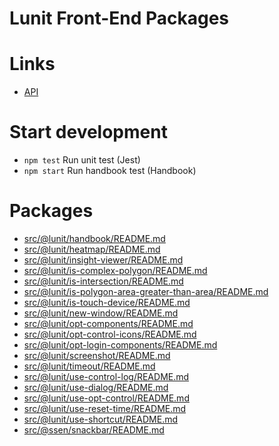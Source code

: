 # Lunit Front-End Packages

# Links

- [API](https://frontend-components-git-master.ssen.vercel.app/#/insight-viewer/cornerstoneviewer)

# Start development

- `npm test` Run unit test (Jest)
- `npm start` Run handbook test (Handbook)

# Packages

<!-- index src/**/README.md -->

- [src/@lunit/handbook/README.md](src/@lunit/handbook/README.md)
- [src/@lunit/heatmap/README.md](src/@lunit/heatmap/README.md)
- [src/@lunit/insight-viewer/README.md](src/@lunit/insight-viewer/README.md)
- [src/@lunit/is-complex-polygon/README.md](src/@lunit/is-complex-polygon/README.md)
- [src/@lunit/is-intersection/README.md](src/@lunit/is-intersection/README.md)
- [src/@lunit/is-polygon-area-greater-than-area/README.md](src/@lunit/is-polygon-area-greater-than-area/README.md)
- [src/@lunit/is-touch-device/README.md](src/@lunit/is-touch-device/README.md)
- [src/@lunit/new-window/README.md](src/@lunit/new-window/README.md)
- [src/@lunit/opt-components/README.md](src/@lunit/opt-components/README.md)
- [src/@lunit/opt-control-icons/README.md](src/@lunit/opt-control-icons/README.md)
- [src/@lunit/opt-login-components/README.md](src/@lunit/opt-login-components/README.md)
- [src/@lunit/screenshot/README.md](src/@lunit/screenshot/README.md)
- [src/@lunit/timeout/README.md](src/@lunit/timeout/README.md)
- [src/@lunit/use-control-log/README.md](src/@lunit/use-control-log/README.md)
- [src/@lunit/use-dialog/README.md](src/@lunit/use-dialog/README.md)
- [src/@lunit/use-opt-control/README.md](src/@lunit/use-opt-control/README.md)
- [src/@lunit/use-reset-time/README.md](src/@lunit/use-reset-time/README.md)
- [src/@lunit/use-shortcut/README.md](src/@lunit/use-shortcut/README.md)
- [src/@ssen/snackbar/README.md](src/@ssen/snackbar/README.md)

<!-- indexend -->
